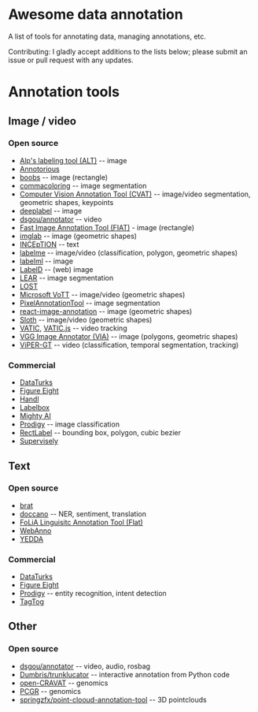 # Awesome data annotation
A list of tools for annotating data, managing annotations, etc.

Contributing: I gladly accept additions to the lists below; please submit an issue or pull request with any updates.

# Annotation tools

## Image / video
### Open source
* [Alp's labeling tool (ALT)](https://alpslabel.wordpress.com/2017/01/26/alt/) -- image
* [Annotorious](https://annotorious.github.io/)
* [boobs](https://github.com/drainingsun/boobs) -- image (rectangle)
* [commacoloring](https://github.com/commaai/commacoloring) -- image segmentation
* [Computer Vision Annotation Tool (CVAT)](https://github.com/opencv/cvat) -- image/video segmentation, geometric shapes, keypoints
* [deeplabel](https://github.com/jveitchmichaelis/deeplabel) -- image
* [dsgou/annotator](https://github.com/dsgou/annotator) -- video
* [Fast Image Annotation Tool (FIAT)](https://github.com/christopher5106/FastAnnotationTool) - image (rectangle)
* [imglab](https://github.com/NaturalIntelligence/imglab) -- image (geometric shapes)
* [INCEpTION](https://github.com/inception-project/inception) -- text
* [labelme](https://github.com/wkentaro/labelme) -- image/video (classification, polygon, geometric shapes)
* [labelml](https://github.com/bfortuner/labelml) -- image
* [LabelD](https://sweppner.github.io/labeld/) -- (web) image
* [LEAR](https://lear.inrialpes.fr/people/klaeser/software_image_annotation) -- image segmentation
* [LOST](https://github.com/l3p-cv/lost)
* [Microsoft VoTT](https://github.com/Microsoft/VoTT) -- image/video (geometric shapes)
* [PixelAnnotationTool](https://github.com/abreheret/PixelAnnotationTool) -- image segmentation
* [react-image-annotation](https://github.com/Secretmapper/react-image-annotation) -- image (geometric shapes)
* [Sloth](https://sloth.readthedocs.io/en/latest/) -- image/video (geometric shapes)
* [VATIC](http://www.cs.columbia.edu/~vondrick/vatic/), [VATIC.js](https://github.com/dbolkensteyn/vatic.js) -- video tracking
* [VGG Image Annotator (VIA)](http://www.robots.ox.ac.uk/~vgg/software/via/) -- image (polygons, geometric shapes)
* [ViPER-GT](http://viper-toolkit.sourceforge.net/products/gt/) -- video (classification, temporal segmentation, tracking)

### Commercial
* [DataTurks](https://dataturks.com/)
* [Figure Eight](https://www.figure-eight.com/)
* [Handl](https://handl.ai/?ref=producthunt)
* [Labelbox](https://www.labelbox.com/)
* [Mighty AI](https://mighty.ai/)
* [Prodigy](https://prodi.gy/) -- image classification
* [RectLabel](https://rectlabel.com/) -- bounding box, polygon, cubic bezier
* [Supervisely](https://supervise.ly/)

## Text
### Open source
* [brat](http://brat.nlplab.org/)
* [doccano](https://github.com/chakki-works/doccano) -- NER, sentiment, translation
* [FoLiA Linguisitc Annotation Tool (Flat)](https://github.com/proycon/flat)
* [WebAnno](https://webanno.github.io/webanno/)
* [YEDDA](https://github.com/jiesutd/YEDDA)

### Commercial
* [DataTurks](https://dataturks.com/)
* [Figure Eight](https://www.figure-eight.com/)
* [Prodigy](https://prodi.gy/) -- entity recognition, intent detection
* [TagTog](https://www.tagtog.net/)

## Other
### Open source
* [dsgou/annotator](https://github.com/dsgou/annotator) -- video, audio, rosbag
* [Dumbris/trunklucator](https://github.com/Dumbris/trunklucator) -- interactive annotation from Python code
* [open-CRAVAT](https://github.com/KarchinLab/open-cravat) -- genomics
* [PCGR](https://github.com/sigven/pcgr) -- genomics
* [springzfx/point-clooud-annotation-tool](https://github.com/springzfx/point-cloud-annotation-tool) -- 3D pointclouds
